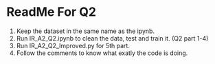 # ReadMe For Q2
1) Keep the dataset in the same name as the ipynb.
2) Run IR_A2_Q2.ipynb to clean the data, test and train it. (Q2 part 1-4)
3) Run IR_A2_Q2_Improved.py for 5th part.
4) Follow the comments to know what exatly the code is doing.
